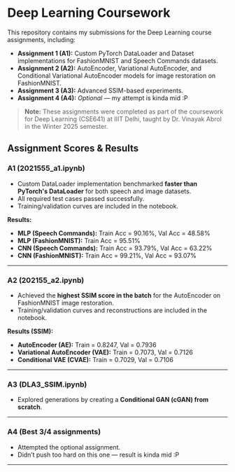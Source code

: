 # Deep Learning Coursework

This repository contains my submissions for the Deep Learning course assignments, including:

- **Assignment 1 (A1):** Custom PyTorch DataLoader and Dataset implementations for FashionMNIST and Speech Commands datasets.
- **Assignment 2 (A2):** AutoEncoder, Variational AutoEncoder, and Conditional Variational AutoEncoder models for image restoration on FashionMNIST.
- **Assignment 3 (A3):** Advanced SSIM-based experiments.
- **Assignment 4 (A4):** *Optional* — my attempt is kinda mid :P

> **Note:** These assignments were completed as part of the coursework for Deep Learning (CSE641) at IIIT Delhi, taught by Dr. Vinayak Abrol in the Winter 2025 semester.

## Assignment Scores & Results

### A1 (2021555_a1.ipynb)
- Custom DataLoader implementation benchmarked **faster than PyTorch's DataLoader** for both speech and image datasets.
- All required test cases passed successfully.
- Training/validation curves are included in the notebook.

**Results:**
- **MLP (Speech Commands):** Train Acc = 90.16%, Val Acc = 48.58%  
- **MLP (FashionMNIST):** Train Acc = 95.51%  
- **CNN (Speech Commands):** Train Acc = 93.79%, Val Acc = 63.22%  
- **CNN (FashionMNIST):** Train Acc = 99.21%, Val Acc = 93.07%  

---

### A2 (202155_a2.ipynb)
- Achieved the **highest SSIM score in the batch** for the AutoEncoder on FashionMNIST image restoration.
- Training/validation curves and reconstructions are included in the notebook.

**Results (SSIM):**
- **AutoEncoder (AE):** Train = 0.8247, Val = 0.7936  
- **Variational AutoEncoder (VAE):** Train = 0.7073, Val = 0.7126  
- **Conditional VAE (CVAE):** Train = 0.7029, Val = 0.7106  

---

### A3 (DLA3_SSIM.ipynb)
- Explored generations by creating a **Conditional GAN (cGAN) from scratch**.  

---

### A4 (Best 3/4 assignments)
- Attempted the optional assignment.  
- Didn’t push too hard on this one — result is kinda mid :P  

---
